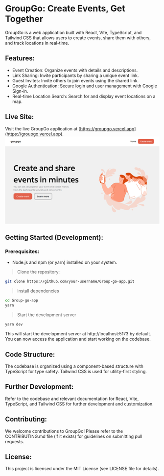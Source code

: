 # GroupGo: Create Events, Get Together

GroupGo is a web application built with React, Vite, TypeScript, and Tailwind CSS that allows users to create events, share them with others, and track locations in real-time.

## Features:

- Event Creation: Organize events with details and descriptions.
- Link Sharing: Invite participants by sharing a unique event link.
- Guest Invites: Invite others to join events using the shared link.
- Google Authentication: Secure login and user management with Google Sign-in.
- Real-time Location Search: Search for and display event locations on a map.

## Live Site:

Visit the live GroupGo application at [https://groupgo.vercel.app](https://groupgo.vercel.app).
![Groupgo Site Screenshot](/public/site_img.png)

## Getting Started (Development):

### Prerequisites:

- Node.js and npm (or yarn) installed on your system.

> Clone the repository:

```bash
git clone https://github.com/your-username/Group-go-app.git
```

> Install dependencies

```bash
cd Group-go-app
yarn
```

> Start the development server

```bash
yarn dev
```

This will start the development server at http://localhost:5173 by default. You can now access the application and start working on the codebase.

## Code Structure:

The codebase is organized using a component-based structure with TypeScript for type safety. Tailwind CSS is used for utility-first styling.

## Further Development:

Refer to the codebase and relevant documentation for React, Vite, TypeScript, and Tailwind CSS for further development and customization.

## Contributing:

We welcome contributions to GroupGo! Please refer to the CONTRIBUTING.md file (if it exists) for guidelines on submitting pull requests.

## License:

This project is licensed under the MIT License (see LICENSE file for details).
